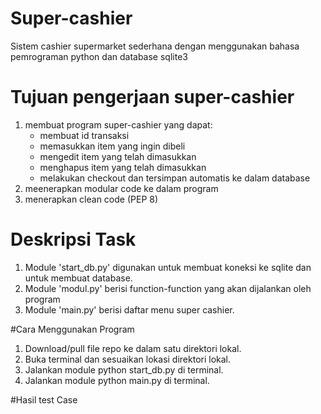 # Super-cashier
 Sistem cashier supermarket sederhana dengan menggunakan bahasa pemrograman python dan database sqlite3
 
# Tujuan pengerjaan super-cashier
1. membuat program super-cashier yang dapat:
    - membuat id transaksi
    - memasukkan item yang ingin dibeli
    - mengedit item yang telah dimasukkan
    - menghapus item yang telah dimasukkan
    - melakukan checkout dan tersimpan automatis ke dalam database
2. meenerapkan modular code ke dalam program
3. menerapkan clean code (PEP 8)

# Deskripsi Task
1. Module 'start_db.py' digunakan untuk membuat koneksi ke sqlite dan untuk membuat database.
2. Module 'modul.py' berisi function-function yang akan dijalankan oleh program
3. Module 'main.py' berisi daftar menu super cashier.

#Cara Menggunakan Program
1. Download/pull file repo ke dalam satu direktori lokal.
2. Buka terminal dan sesuaikan lokasi direktori lokal.
3. Jalankan module python start_db.py di terminal.
4. Jalankan module python main.py di terminal.

#Hasil test Case

